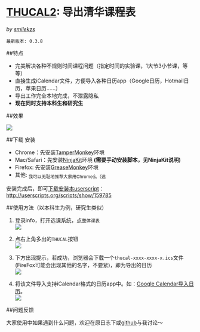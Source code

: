 # [THUCAL2][repo]: 导出清华课程表
_by [smilekzs][]_

    最新版本: 0.3.8

##特点

* 完美解决各种不规则时间课程问题（指定时间的实验课，1大节3小节课，等等）
* 直接生成iCalendar文件，方便导入各种日历app（Google日历，Hotmail日历，苹果日历……）
* 导出工作完全本地完成，不泄露隐私
* **现在同时支持本科生和研究生**

##效果

![][result]

##下载 安装

* Chrome：先安装[TamperMonkey][]环境
* Mac/Safari：先安装[NinjaKit][]环境 **(需要手动安装脚本，见NinjaKit说明)**
* Firefox: 先安装[GreaseMonkey][]环境
* 其他: <sub>我可以无耻地推荐大家用Chrome么（逃</sub>

[TamperMonkey]: https://chrome.google.com/webstore/detail/tampermonkey/dhdgffkkebhmkfjojejmpbldmpobfkfo
[NinjaKit]: http://ss-o.net/safari/extension/NinjaKit.safariextz
[GreaseKit]: http://8-p.info/greasekit/
[GreaseMonkey]: https://addons.mozilla.org/en-US/firefox/addon/greasemonkey/

安装完成后，即可[下载安装本userscript](http://rrurl.cn/6Skb1h)：  
http://userscripts.org/scripts/show/159785

##使用方法（以本科生为例，研究生类似）

1. 登录info，打开选课系统，点`整体课表`  
   ![][step1-1]  

2. 点右上角多出的`THUCAL`按钮  
   ![][step2-1]  

3. 下方出现提示，若成功，浏览器会下载一个`thucal-xxxx-xxxx-x.ics`文件(FireFox可能会出现其他的名字，不要紧)，即为导出的日历  
   ![][step3-1]  

4. 将该文件导入支持iCalendar格式的日历app中。如：[Google Calendar导入日历][gcal1]。  
   ![][step4-1]  

##问题反馈

大家使用中如果遇到什么问题，欢迎在原日志下或[github][issue]与我讨论～

[smilekzs]: https://github.com/smilekzs
[repo]: https://github.com/smilekzs/thucal2
[issue]: https://github.com/smilekzs/thucal2/issues


[gcal1]: http://support.google.com/calendar/bin/answer.py?hl=zh-Hans&answer=83126

[step1-1]: http://i.imgur.com/OxO5RMg.png
[step2-1]: http://i.imgur.com/SXHWGwW.png
[step3-1]: http://i.imgur.com/IhH4vu0.png
[step4-1]: http://i.imgur.com/6oMMJqy.png
[result]:  http://i.imgur.com/96uOClz.png
